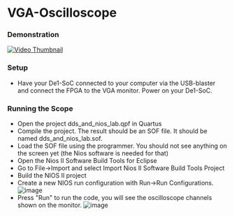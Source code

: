 # VGA-Oscilloscope
### Demonstration
[![Video Thumbnail](https://img.youtube.com/vi/Y7BnGMnLqW0/0.jpg)](https://www.youtube.com/watch?v=Y7BnGMnLqW0)
### Setup
* Have your De1-SoC connected to your computer via the USB-blaster and connect the FPGA to the VGA monitor. Power on your De1-SoC.
### Running the Scope
* Open the project dds_and_nios_lab.qpf in Quartus
* Compile the project. The result should be an SOF file. It should be named dds_and_nios_lab.sof.
* Load the SOF file using the programmer. You should not see anything on the screen yet (the Nios software is needed for that)
* Open the Nios II Software Build Tools for Eclipse
* Go to File->Import and select Import Nios II Software Build Tools Project
* Build the NIOS II project
* Create a new NIOS run configuration with Run->Run Configurations.
![image](https://github.com/JoshuaWu7/VGA-Oscilloscope/assets/47040320/1e3d7b8c-f705-445a-bcef-9a5dd5d66b61)
* Press "Run" to run the code, you will see the oscilloscope channels shown on the monitor.
![image](https://github.com/JoshuaWu7/VGA-Oscilloscope/assets/47040320/aa376f74-ed8c-4c12-af1a-396acfd98964)
